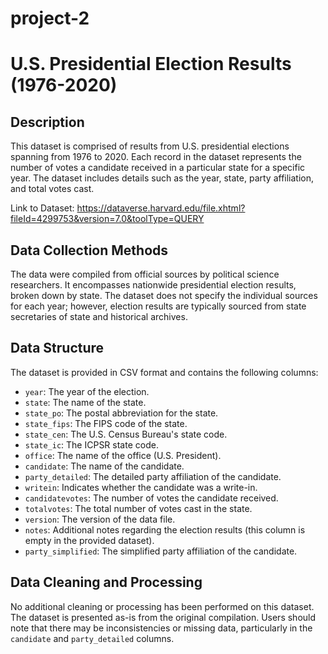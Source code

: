 # project-2


# U.S. Presidential Election Results (1976-2020)

## Description

This dataset is comprised of results from U.S. presidential elections spanning from 1976 to 2020. Each record in the dataset represents the number of votes a candidate received in a particular state for a specific year. The dataset includes details such as the year, state, party affiliation, and total votes cast.

Link to Dataset: https://dataverse.harvard.edu/file.xhtml?fileId=4299753&version=7.0&toolType=QUERY

## Data Collection Methods

The data were compiled from official sources by political science researchers. It encompasses nationwide presidential election results, broken down by state. The dataset does not specify the individual sources for each year; however, election results are typically sourced from state secretaries of state and historical archives.

## Data Structure

The dataset is provided in CSV format and contains the following columns:

- `year`: The year of the election.
- `state`: The name of the state.
- `state_po`: The postal abbreviation for the state.
- `state_fips`: The FIPS code of the state.
- `state_cen`: The U.S. Census Bureau's state code.
- `state_ic`: The ICPSR state code.
- `office`: The name of the office (U.S. President).
- `candidate`: The name of the candidate.
- `party_detailed`: The detailed party affiliation of the candidate.
- `writein`: Indicates whether the candidate was a write-in.
- `candidatevotes`: The number of votes the candidate received.
- `totalvotes`: The total number of votes cast in the state.
- `version`: The version of the data file.
- `notes`: Additional notes regarding the election results (this column is empty in the provided dataset).
- `party_simplified`: The simplified party affiliation of the candidate.

## Data Cleaning and Processing

No additional cleaning or processing has been performed on this dataset. The dataset is presented as-is from the original compilation. Users should note that there may be inconsistencies or missing data, particularly in the `candidate` and `party_detailed` columns.



